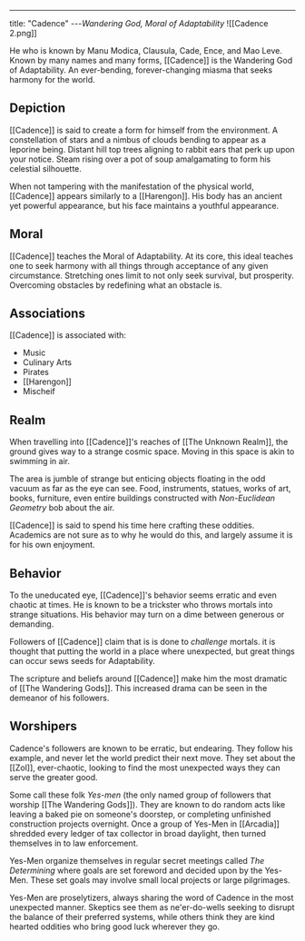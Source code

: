 ---
title: "Cadence"
---*Wandering God, Moral of Adaptability*
![[Cadence 2.png]]

He who is known by Manu Modica, Clausula, Cade, Ence, and Mao Leve. Known by many names and many forms, [[Cadence]] is the Wandering God of Adaptability. An ever-bending, forever-changing miasma that seeks harmony for the world.

## Depiction
[[Cadence]] is said to create a form for himself from the environment. A constellation of stars and a nimbus of clouds bending to appear as a leporine being. Distant hill top trees aligning to rabbit ears that perk up upon your notice. Steam rising over a pot of soup amalgamating to form his celestial silhouette.

When not tampering with the manifestation of the physical world, [[Cadence]] appears similarly to a [[Harengon]]. His body has an ancient yet powerful appearance, but his face maintains a youthful appearance.

## Moral
[[Cadence]] teaches the Moral of Adaptability. At its core, this ideal teaches one to seek harmony with all things through acceptance of any given circumstance. Stretching ones limit to not only seek survival, but prosperity. Overcoming obstacles by redefining what an obstacle is.

## Associations
[[Cadence]] is associated with:
- Music
- Culinary Arts
- Pirates
- [[Harengon]]
- Mischeif

## Realm
When travelling into [[Cadence]]'s reaches of [[The Unknown Realm]], the ground gives way to a strange cosmic space. Moving in this space is akin to swimming in air. 

The area is jumble of strange but enticing objects floating in the odd vacuum as far as the eye can see. Food, instruments, statues, works of art, books, furniture, even entire buildings constructed with *Non-Euclidean Geometry* bob about the air.

[[Cadence]] is said to spend his time here crafting these oddities. Academics are not sure as to why he would do this, and largely assume it is for his own enjoyment.

## Behavior
To the uneducated eye, [[Cadence]]'s behavior seems erratic and even chaotic at times. He is known to be a trickster who throws mortals into strange situations. His behavior may turn on a dime between generous or demanding.

Followers of [[Cadence]] claim that is is done to *challenge* mortals. it is thought that putting the world in a place where unexpected, but great things can occur sews seeds for Adaptability.

The scripture and beliefs around [[Cadence]] make him the most dramatic of [[The Wandering Gods]]. This increased drama can be seen in the demeanor of his followers.

## Worshipers
Cadence's followers are known to be erratic, but endearing. They follow his example, and never let the world predict their next move. They set about the [[Zol]], ever-chaotic, looking to find the most unexpected ways they can serve the greater good.

Some call these folk *Yes-men* (the only named group of followers that worship [[The Wandering Gods]]). They are known to do random acts like leaving a baked pie on someone's doorstep, or completing unfinished construction projects overnight. Once a group of Yes-Men in [[Arcadia]] shredded every ledger of tax collector in broad daylight, then turned themselves in to law enforcement.

Yes-Men organize themselves in regular secret meetings called *The Determining* where goals are set foreword and decided upon by the Yes-Men. These set goals may involve small local projects or large pilgrimages.

Yes-Men are proselytizers, always sharing the word of Cadence in the most unexpected manner. Skeptics see them as ne'er-do-wells seeking to disrupt the balance of their preferred systems, while others think they are kind hearted oddities who bring good luck wherever they go.